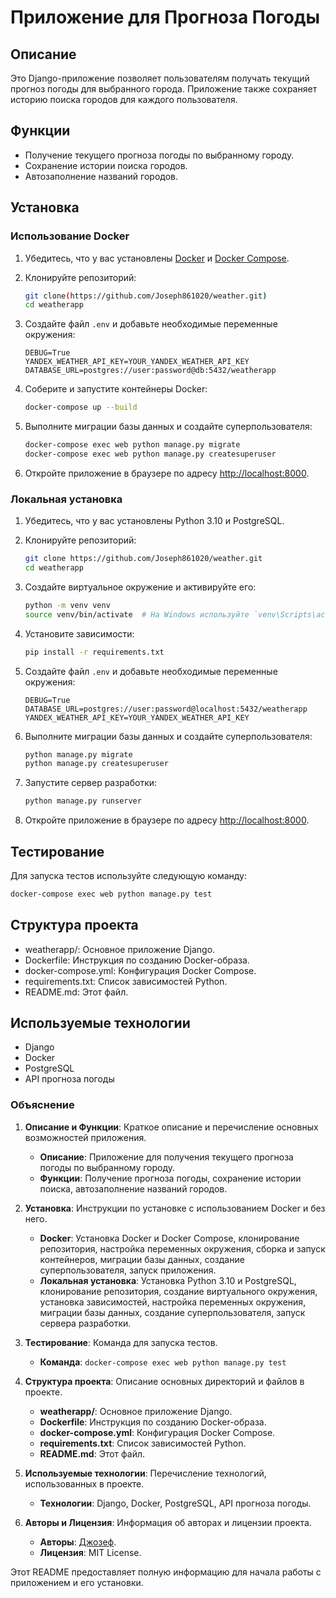 # Приложение для Прогноза Погоды

## Описание

Это Django-приложение позволяет пользователям получать текущий прогноз погоды для выбранного города. Приложение также сохраняет историю поиска городов для каждого пользователя.

## Функции

- Получение текущего прогноза погоды по выбранному городу.
- Сохранение истории поиска городов.
- Автозаполнение названий городов.

## Установка

### Использование Docker

1. Убедитесь, что у вас установлены [Docker](https://docs.docker.com/get-docker/) и [Docker Compose](https://docs.docker.com/compose/install/).

2. Клонируйте репозиторий:
    ```sh
    git clone(https://github.com/Joseph861020/weather.git)
    cd weatherapp
    ```

3. Создайте файл `.env` и добавьте необходимые переменные окружения:
    ```env
    DEBUG=True
    YANDEX_WEATHER_API_KEY=YOUR_YANDEX_WEATHER_API_KEY
    DATABASE_URL=postgres://user:password@db:5432/weatherapp
    ```

4. Соберите и запустите контейнеры Docker:
    ```sh
    docker-compose up --build
    ```

5. Выполните миграции базы данных и создайте суперпользователя:
    ```sh
    docker-compose exec web python manage.py migrate
    docker-compose exec web python manage.py createsuperuser
    ```

6. Откройте приложение в браузере по адресу [http://localhost:8000](http://localhost:8000).

### Локальная установка

1. Убедитесь, что у вас установлены Python 3.10 и PostgreSQL.

2. Клонируйте репозиторий:
    ```sh
    git clone https://github.com/Joseph861020/weather.git
    cd weatherapp
    ```

3. Создайте виртуальное окружение и активируйте его:
    ```sh
    python -m venv venv
    source venv/bin/activate  # На Windows используйте `venv\Scripts\activate`
    ```

4. Установите зависимости:
    ```sh
    pip install -r requirements.txt
    ```

5. Создайте файл `.env` и добавьте необходимые переменные окружения:
    ```env
    DEBUG=True
    DATABASE_URL=postgres://user:password@localhost:5432/weatherapp
    YANDEX_WEATHER_API_KEY=YOUR_YANDEX_WEATHER_API_KEY
    ```

6. Выполните миграции базы данных и создайте суперпользователя:
    ```sh
    python manage.py migrate
    python manage.py createsuperuser
    ```

7. Запустите сервер разработки:
    ```sh
    python manage.py runserver
    ```

8. Откройте приложение в браузере по адресу [http://localhost:8000](http://localhost:8000).

## Тестирование

Для запуска тестов используйте следующую команду:

```sh
docker-compose exec web python manage.py test
```
## Структура проекта
* weatherapp/: Основное приложение Django.
* Dockerfile: Инструкция по созданию Docker-образа.
* docker-compose.yml: Конфигурация Docker Compose.
* requirements.txt: Список зависимостей Python.
* README.md: Этот файл.
## Используемые технологии
* Django
* Docker
* PostgreSQL
* API прогноза погоды


### Объяснение

1. **Описание и Функции**: Краткое описание и перечисление основных возможностей приложения.
    - **Описание**: Приложение для получения текущего прогноза погоды по выбранному городу.
    - **Функции**: Получение прогноза погоды, сохранение истории поиска, автозаполнение названий городов.

2. **Установка**: Инструкции по установке с использованием Docker и без него.
    - **Docker**: Установка Docker и Docker Compose, клонирование репозитория, настройка переменных окружения, сборка и запуск контейнеров, миграции базы данных, создание суперпользователя, запуск приложения.
    - **Локальная установка**: Установка Python 3.10 и PostgreSQL, клонирование репозитория, создание виртуального окружения, установка зависимостей, настройка переменных окружения, миграции базы данных, создание суперпользователя, запуск сервера разработки.

3. **Тестирование**: Команда для запуска тестов.
    - **Команда**: `docker-compose exec web python manage.py test`

4. **Структура проекта**: Описание основных директорий и файлов в проекте.
    - **weatherapp/**: Основное приложение Django.
    - **Dockerfile**: Инструкция по созданию Docker-образа.
    - **docker-compose.yml**: Конфигурация Docker Compose.
    - **requirements.txt**: Список зависимостей Python.
    - **README.md**: Этот файл.

5. **Используемые технологии**: Перечисление технологий, использованных в проекте.
    - **Технологии**: Django, Docker, PostgreSQL, API прогноза погоды.

6. **Авторы и Лицензия**: Информация об авторах и лицензии проекта.
    - **Авторы**: [Джозеф](https://github.com/Joseph861020).
    - **Лицензия**: MIT License.

Этот README предоставляет полную информацию для начала работы с приложением и его установки.
